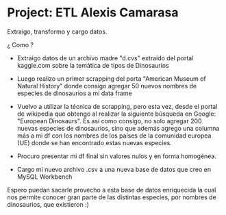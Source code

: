 # Project: ETL Alexis Camarasa

Extraigo, transformo y cargo datos.

¿ Como ?

- Extraigo datos de un archivo madre "d.cvs" extraído del portal kaggle.com sobre la temática de tipos de Dinosaurios

- Luego realizo un primer scrapping del porta "American Museum of Natural History" donde consigo agregar 50 nuevos nombres de especies de dinosaurios a mi data frame

- Vuelvo a utilizar la técnica de scrapping, pero esta vez, desde el portal de wikipedia que obtengo al realizar la siguiente búsqueda en Google: "European Dinosaurs". Es así como consigo, no solo agregar 200 nuevas especies de dinosaurios, sino que además agrego una columna más a mi df con los nombres de los países de la comunidad europea (UE) donde se han encontrado estas nuevas especies.

- Procuro presentar mi df final sin valores nulos y en forma homogénea.

- Cargo mi nuevo archivo .csv a una nueva base de datos que creo en MySQL Workbench

Espero puedan sacarle provecho a esta base de datos enriquecida la cual nos permite conocer gran parte de las distintas especies, por nombres de dinosaurios, que existieron :)



